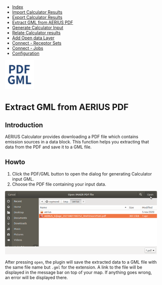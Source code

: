 * [Index](index.md)
* [Import Calculator Results](01_import_calc_results.md)
* [Export Calculator Results](02_export_calc_results.md)
* [Extract GML from AERIUS PDF](03_extract_gml_from_pdf.md)
* [Generate Calculator Input](04_generate_calc_input.md)
* [Relate Calculator results](05_relate_calc_results.md)
* [Add Open data Layer](06_open_data_layers.md)
* [Connect - Receptor Sets](07_connect_receptor_sets.md)
* [Connect - Jobs](08_connect_jobs.md)
* [Configuration](09_configuration.md)

<img src="img/icons/icon_extract_gml_from_pdf.svg" alt="button" width="96"/>

# Extract GML from AERIUS PDF

## Introduction

AERIUS Calculator provides downloading a PDF file which contains emission sources in a data block. This function helps you extracting that data from the PDF and save it to a GML file.

## Howto

1. Click the PDF/GML button to open the dialog for generating Calculator input GML.
2. Choose the PDF file containing your input data.

![dialog](img/extract_gml_from_pdf_dlg.png)

After pressing `open`, the plugin will save the extracted data to a GML file with the same file name but `.gml` for the extension. A link to the file will be displayed in the message bar on top of your map. If anything goes wrong, an error will be displayed there.
